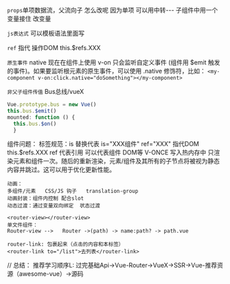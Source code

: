 `props`单项数据流，父流向子    怎么改呢  因为单项 可以用中转--- 子组件中用一个变量接住  改变量


`js表达式` 可以模板语法里面写

`ref` 指代   操作DOM  this.$refs.XXX

`原生事件`  native
现在在组件上使用 v-on 只会监听自定义事件 (组件用 $emit 触发的事件)。如果要监听根元素的原生事件，可以使用 .native 修饰符，比如：
``<my-component v-on:click.native="doSomething"></my-component>``

`非父子组件传值`  Bus总线/vueX
```js
Vue.prototype.bus = new Vue()
this.bus.$emit()
mounted: function () {
  this.bus.$on()
  }
```
组件问题：
  标签规范：is 替换代表 is="XXX组件"
  ref="XXX" 指代DOM this.$refs.XXX  ref  代表引用 可以代表组件 DOM等
V-ONCE 写入热内存中 只渲染元素和组件一次。随后的重新渲染，元素/组件及其所有的子节点将被视为静态内容并跳过。这可以用于优化更新性能。

```
动画：
多组件/元素   CSS/JS 钩子   translation-group
动画封装：组件内控制 配合slot
动态过渡：通过变量双向绑定  状态过渡
```
```
<router-view></router-view>
单文件组件：
Router-view -->   Router ->(path) -> name:path? -> path.vue

router-link: 包裹起来（点击的内容和本标签）
<router-link to="/list">去列表</router-link>
```
// 总结：
推荐学习顺序L: 过完基础Api->Vue-Router->VueX->SSR->Vue-推荐资源（awesome-vue）->源码
